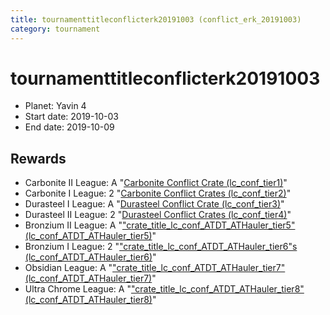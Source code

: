 ```yaml
---
title: tournamenttitleconflicterk20191003 (conflict_erk_20191003)
category: tournament
---
```

# tournamenttitleconflicterk20191003

  * Planet: Yavin 4
  * Start date: 2019-10-03
  * End date: 2019-10-09

## Rewards

  * Carbonite II League: A "[Carbonite Conflict Crate (lc_conf_tier1)](lc_conf_tier1.html)"
  * Carbonite I League: 2 "[Carbonite Conflict Crates (lc_conf_tier2)](lc_conf_tier2.html)"
  * Durasteel I League: A "[Durasteel Conflict Crate (lc_conf_tier3)](lc_conf_tier3.html)"
  * Durasteel II League: 2 "[Durasteel Conflict Crates (lc_conf_tier4)](lc_conf_tier4.html)"
  * Bronzium II League: A "["crate_title_lc_conf_ATDT_ATHauler_tier5" (lc_conf_ATDT_ATHauler_tier5)](lc_conf_ATDT_ATHauler_tier5.html)"
  * Bronzium I League: 2 "["crate_title_lc_conf_ATDT_ATHauler_tier6"s (lc_conf_ATDT_ATHauler_tier6)](lc_conf_ATDT_ATHauler_tier6.html)"
  * Obsidian League: A "["crate_title_lc_conf_ATDT_ATHauler_tier7" (lc_conf_ATDT_ATHauler_tier7)](lc_conf_ATDT_ATHauler_tier7.html)"
  * Ultra Chrome League: A "["crate_title_lc_conf_ATDT_ATHauler_tier8" (lc_conf_ATDT_ATHauler_tier8)](lc_conf_ATDT_ATHauler_tier8.html)"
